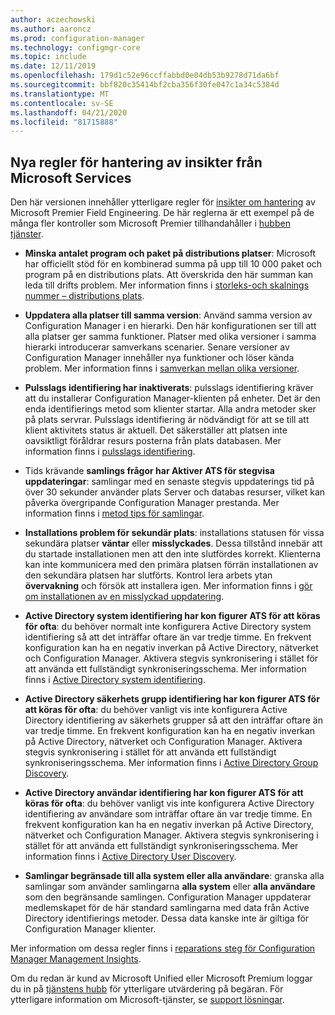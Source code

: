 ```yaml
---
author: aczechowski
ms.author: aaroncz
ms.prod: configuration-manager
ms.technology: configmgr-core
ms.topic: include
ms.date: 12/11/2019
ms.openlocfilehash: 179d1c52e96ccffabbd0e04db53b9278d71da6bf
ms.sourcegitcommit: bbf820c35414bf2cba356f30fe047c1a34c5384d
ms.translationtype: MT
ms.contentlocale: sv-SE
ms.lasthandoff: 04/21/2020
ms.locfileid: "81715888"
---
```

## <a name="new-management-insight-rules-from-microsoft-services"></a><a name="bkmk_rules"></a>Nya regler för hantering av insikter från Microsoft Services

<!--3607758-->

Den här versionen innehåller ytterligare regler för [insikter om hantering](../../../../servers/manage/management-insights.md) av Microsoft Premier Field Engineering. De här reglerna är ett exempel på de många fler kontroller som Microsoft Premier tillhandahåller i [hubben tjänster](https://docs.microsoft.com/services-hub/health/getting_started_with_on_demand_assessments).

- **Minska antalet program och paket på distributions platser**: Microsoft har officiellt stöd för en kombinerad summa på upp till 10 000 paket och program på en distributions plats. Att överskrida den här summan kan leda till drifts problem. Mer information finns i [storleks-och skalnings nummer – distributions plats](../../../../plan-design/configs/size-and-scale-numbers.md#distribution-point).

- **Uppdatera alla platser till samma version**: Använd samma version av Configuration Manager i en hierarki. Den här konfigurationen ser till att alla platser ger samma funktioner. Platser med olika versioner i samma hierarki introducerar samverkans scenarier. Senare versioner av Configuration Manager innehåller nya funktioner och löser kända problem. Mer information finns i [samverkan mellan olika versioner](../../../../plan-design/hierarchy/interoperability-between-different-versions.md).

- **Pulsslags identifiering har inaktiverats**: pulsslags identifiering kräver att du installerar Configuration Manager-klienten på enheter. Det är den enda identifierings metod som klienter startar. Alla andra metoder sker på plats servrar. Pulsslags identifiering är nödvändigt för att se till att klient aktivitets status är aktuell. Det säkerställer att platsen inte oavsiktligt föråldrar resurs posterna från plats databasen. Mer information finns i [pulsslags identifiering](../../../../servers/deploy/configure/about-discovery-methods.md#bkmk_aboutHeartbeat).

- Tids krävande **samlings frågor har Aktiver ATS för stegvisa uppdateringar**: samlingar med en senaste stegvis uppdaterings tid på över 30 sekunder använder plats Server och databas resurser, vilket kan påverka övergripande Configuration Manager prestanda. Mer information finns i [metod tips för samlingar](../../../../clients/manage/collections/best-practices-for-collections.md).

- **Installations problem för sekundär plats**: installations statusen för vissa sekundära platser **väntar** eller **misslyckades**. Dessa tillstånd innebär att du startade installationen men att den inte slutfördes korrekt. Klienterna kan inte kommunicera med den primära platsen förrän installationen av den sekundära platsen har slutförts. Kontrol lera arbets ytan **övervakning** och försök att installera igen. Mer information finns i [gör om installationen av en misslyckad uppdatering](../../../../servers/manage/install-in-console-updates.md#bkmk_retry).

- **Active Directory system identifiering har kon figurer ATS för att köras för ofta**: du behöver normalt inte konfigurera Active Directory system identifiering så att det inträffar oftare än var tredje timme. En frekvent konfiguration kan ha en negativ inverkan på Active Directory, nätverket och Configuration Manager. Aktivera stegvis synkronisering i stället för att använda ett fullständigt synkroniseringsschema. Mer information finns i [Active Directory system identifiering](../../../../servers/deploy/configure/about-discovery-methods.md#bkmk_aboutSystem).

- **Active Directory säkerhets grupp identifiering har kon figurer ATS för att köras för ofta**: du behöver vanligt vis inte konfigurera Active Directory identifiering av säkerhets grupper så att den inträffar oftare än var tredje timme. En frekvent konfiguration kan ha en negativ inverkan på Active Directory, nätverket och Configuration Manager. Aktivera stegvis synkronisering i stället för att använda ett fullständigt synkroniseringsschema. Mer information finns i [Active Directory Group Discovery](../../../../servers/deploy/configure/about-discovery-methods.md#bkmk_aboutGroup).

- **Active Directory användar identifiering har kon figurer ATS för att köras för ofta**: du behöver vanligt vis inte konfigurera Active Directory identifiering av användare som inträffar oftare än var tredje timme. En frekvent konfiguration kan ha en negativ inverkan på Active Directory, nätverket och Configuration Manager. Aktivera stegvis synkronisering i stället för att använda ett fullständigt synkroniseringsschema. Mer information finns i [Active Directory User Discovery](../../../../servers/deploy/configure/about-discovery-methods.md#bkmk_aboutUser).

- **Samlingar begränsade till alla system eller alla användare**: granska alla samlingar som använder samlingarna **alla system** eller **alla användare** som den begränsande samlingen. Configuration Manager uppdaterar medlemskapet för de här standard samlingarna med data från Active Directory identifierings metoder. Dessa data kanske inte är giltiga för Configuration Manager klienter.

Mer information om dessa regler finns i [reparations steg för Configuration Manager Management Insights](https://docs.microsoft.com/services-hub/health/remediation-steps-configmgr).

Om du redan är kund av Microsoft Unified eller Microsoft Premium loggar du in på [tjänstens hubb](https://serviceshub.microsoft.com/assessments/) för ytterligare utvärdering på begäran. För ytterligare information om Microsoft-tjänster, se [support lösningar](https://www.microsoft.com/enterprise/services/support).
